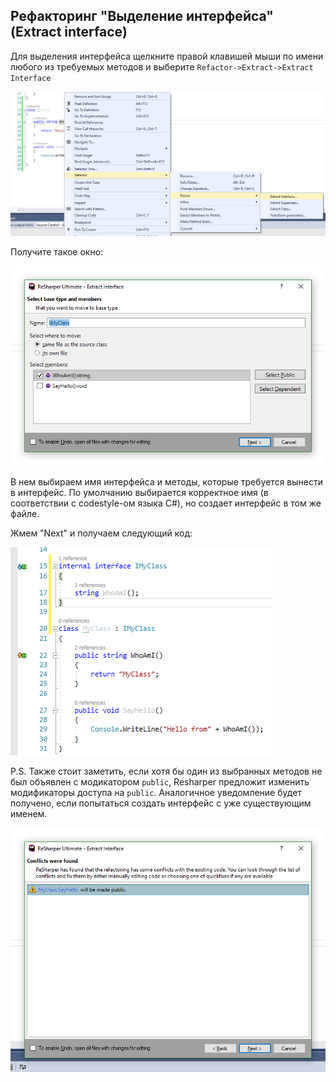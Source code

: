 ## Рефакторинг "Выделение интерфейса" (Extract interface)

Для выделения интерфейса щелкните правой клавишей мыши по имени любого из требуемых методов и выберите `Refactor->Extract->Extract Interface`

![pic1](pictures/extract_interface/1.png)

Получите такое окно:

![pic1](pictures/extract_interface/2.png)

В нем выбираем имя интерфейса и методы, которые требуется вынести в интерфейс. По умолчанию выбирается корректное имя (в соответствии с codestyle-ом языка C#), но создает интерфейс в том же файле. 

Жмем "Next" и получаем следующий код:

![pic1](pictures/extract_interface/3.png)

P.S. Также стоит заметить, если хотя бы один из выбранных методов не был объявлен с модикатором `public`, Resharper предложит изменить модификаторы доступа на `public`. Аналогичное уведомление будет получено, если попытаться создать интерфейс с уже существующим именем.

![pic1](pictures/extract_interface/4.png)